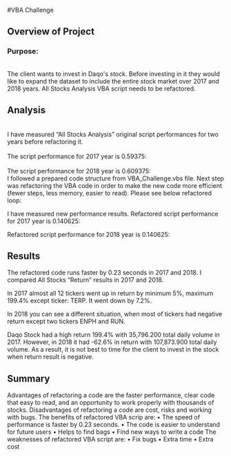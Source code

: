 #VBA Challenge
## Overview of Project
### Purpose: 
<br>The client wants to invest in Daqo's stock. Before investing in it they would like to expand the dataset to include the entire stock market over 2017 and 2018 years. All Stocks Analysis VBA script needs to be refactored.</br>

## Analysis 
<br> I have measured “All Stocks Analysis” original script performances for two years before refactoring it.</br>
<br>The script performance for 2017 year is 0.59375:</br>
<br>The script performance for 2018 year is 0.609375:</br>
I followed a prepared code structure from VBA_Challenge.vbs file.
Next step was refactoring the VBA code in order to make the new code more efficient (fewer steps, less memory, easier to read).
Please see below refactored loop:

I have measured new performance results. 
Refactored script performance for 2017 year is 0.140625:

Refactored script performance for 2018 year is 0.140625:

## Results
The refactored code runs faster by 0.23 seconds in 2017 and 2018.
I compared All Stocks “Return” results in 2017 and 2018. 

In 2017 almost all 12 tickers went up in return by minimum 5%, maximum 199.4% except ticker: TERP. It went down by 7.2%.   
 
In 2018 you can see a different situation, when most of tickers had negative return except two tickers ENPH and RUN.
 
Daqo Stock had a high return 199.4% with 35,796.200 total daily volume in 2017. However, in 2018 it had -62.6% in return with 107,873.900 total daily volume. As a result, it is not best to time for the client to invest in the stock when return result is negative.
## Summary
Advantages of refactoring a code are the faster performance, clear code that easy to read, and an opportunity to work properly with thousands of stocks.
Disadvantages of refactoring a code are cost, risks and working with bugs.
The benefits of refactored VBA scrip are:
•	The speed of performance is faster by 0.23 seconds. 
•	The code is easier to understand for future users
•	Helps to find bags
•	Find new ways to write a code
The weaknesses of refactored VBA script are:
•	Fix bugs
•	Extra time 
•	Extra cost







